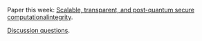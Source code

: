 Paper this week: [Scalable, transparent, and post-quantum secure computationalintegrity](./paper.pdf).

[Discussion questions](./QUESTIONS.md).
